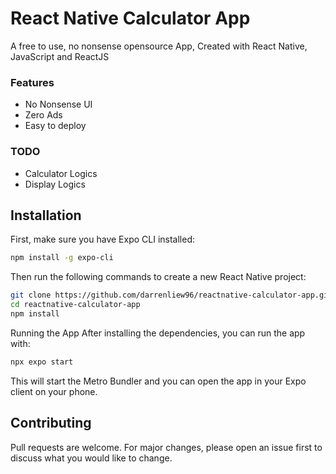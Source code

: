 # React Native Calculator App

A free to use, no nonsense opensource App, Created with React Native, JavaScript and ReactJS

### Features

- No Nonsense UI
- Zero Ads
- Easy to deploy

### TODO

- Calculator Logics
- Display Logics

## Installation

First, make sure you have Expo CLI installed: 

```sh
npm install -g expo-cli
```

Then run the following commands to create a new React Native project:

```sh
git clone https://github.com/darrenliew96/reactnative-calculator-app.git
cd reactnative-calculator-app
npm install
```

Running the App
After installing the dependencies, you can run the app with:

```sh
npx expo start
```

This will start the Metro Bundler and you can open the app in your Expo client on your phone.

## Contributing
Pull requests are welcome. For major changes, please open an issue first to discuss what you would like to change.